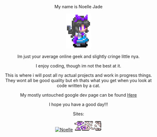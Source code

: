 <div align="center">My name is Noelle Jade
  
![Noelle Reiuji](utsuho%20sprite%204x4.png)

Im just your average online geek and slightly cringe little nya.

I enjoy coding, though im not the best at it.

This is where i will post all ny actual projects and work in progress things. 
They wont all be good quality but eh thats what you get when you look at code written by a cat.

My mostly untouched google dev page can be found [Here](https://g.dev/Noelle_Jade)

I hope you have a good day!!!

Sites:
  
[![Noelle](https://noelle.df1.dev/images/logo.png)](https://noelle.df1.dev/)
[![Noelle](logo-broken.png)](https://roxy.df1.dev/)
</div>

